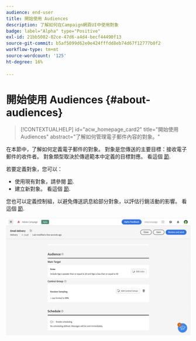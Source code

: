 ```yaml
---
audience: end-user
title: 開始使用 Audiences
description: 了解如何在Campaign網頁UI中使用對象
badge: label="Alpha" type="Positive"
exl-id: 21bb5082-82ce-47d6-a4d4-becf44490f13
source-git-commit: b5af5099d62e0e424fffdd8eb74d67f12777b0f2
workflow-type: tm+mt
source-wordcount: '125'
ht-degree: 16%

---
```



# 開始使用 Audiences {#about-audiences}

>[!CONTEXTUALHELP]
>id="acw_homepage_card2"
>title="開始使用 Audiences"
>abstract="了解如何管理電子郵件內容的對象。"

<!--
Audience only created for the delivery, not available later-->


<!--
Three ways:
* existing audience

Campaign or AEP Audiences

* create new on the fly

query like AEP segment builder (same component with campaign data)

* import from file

show use case with a new audience creation (or import from file?)

control groups like acc: exract, random, based on attribute
-->

在本節中，了解如何定義電子郵件的對象。 對象是您傳送的主要目標：接收電子郵件的收件者。 對象類型取決於傳遞範本中定義的目標對應。 看這個 [節](../email/create-email.md).

若要定義對象，您可以：

* 使用現有對象，請參閱 [節](add-audience.md).
* 建立新對象。 看這個 [節](segment-builder.md).

您也可以定義控制組，以避免傳送訊息給部分對象，以評估行銷活動的影響。 看這個 [節](control-group.md).

![](assets/about-audience.png)
